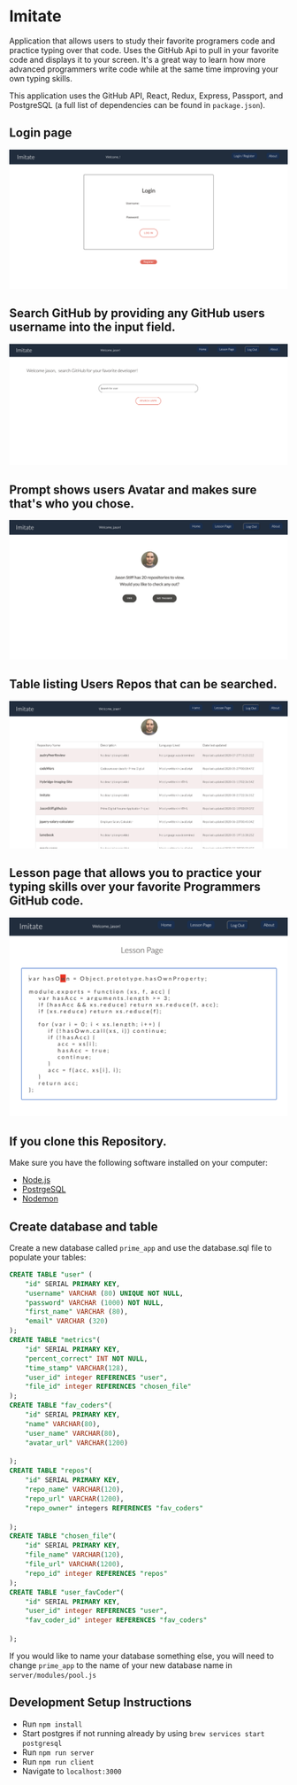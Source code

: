 # Imitate

Application that allows users to study their favorite programers code and practice typing over that code. Uses the GitHub Api to pull in your favorite code and displays it to your screen. It's a great way to learn how more advanced programmers write code while at the same time improving your own typing skills.

This application uses the GitHub API, React, Redux, Express, Passport, and PostgreSQL (a full list of dependencies can be found in `package.json`).

## Login page

![Image of User Page](./public/login.png)

## Search GitHub by providing any GitHub users username into the input field.

![Image of User Page](./public/Imitate-user-page.png)

## Prompt shows users Avatar and makes sure that's who you chose.

![Image of User Page](./public/prompt.png)

## Table listing Users Repos that can be searched.

![Image of User Page](./public/resultsTable.png)

## Lesson page that allows you to practice your typing skills over your favorite Programmers GitHub code.

![Image of Lesson Page](./public/lesson-page.png)

## If you clone this Repository.

Make sure you have the following software installed on your computer:

- [Node.js](https://nodejs.org/en/)
- [PostrgeSQL](https://www.postgresql.org/)
- [Nodemon](https://nodemon.io/)

## Create database and table

Create a new database called `prime_app` and use the database.sql file to populate your tables:

```SQL
CREATE TABLE "user" (
    "id" SERIAL PRIMARY KEY,
    "username" VARCHAR (80) UNIQUE NOT NULL,
    "password" VARCHAR (1000) NOT NULL,
    "first_name" VARCHAR (80),
    "email" VARCHAR (320)
);
CREATE TABLE "metrics"(
	"id" SERIAL PRIMARY KEY,
	"percent_correct" INT NOT NULL,
	"time_stamp" VARCHAR(128),
	"user_id" integer REFERENCES "user",
	"file_id" integer REFERENCES "chosen_file"
);
CREATE TABLE "fav_coders"(
	"id" SERIAL PRIMARY KEY,
	"name" VARCHAR(80),
	"user_name" VARCHAR(80),
	"avatar_url" VARCHAR(1200)

);
CREATE TABLE "repos"(
	"id" SERIAL PRIMARY KEY,
	"repo_name" VARCHAR(120),
	"repo_url" VARCHAR(1200),
	"repo_owner" integers REFERENCES "fav_coders"

);
CREATE TABLE "chosen_file"(
	"id" SERIAL PRIMARY KEY,
	"file_name" VARCHAR(120),
	"file_url" VARCHAR(1200),
	"repo_id" integer REFERENCES "repos"
);
CREATE TABLE "user_favCoder"(
	"id" SERIAL PRIMARY KEY,
	"user_id" integer REFERENCES "user",
	"fav_coder_id" integer REFERENCES "fav_coders"

);

```

If you would like to name your database something else, you will need to change `prime_app` to the name of your new database name in `server/modules/pool.js`

## Development Setup Instructions

- Run `npm install`
- Start postgres if not running already by using `brew services start postgresql`
- Run `npm run server`
- Run `npm run client`
- Navigate to `localhost:3000`
